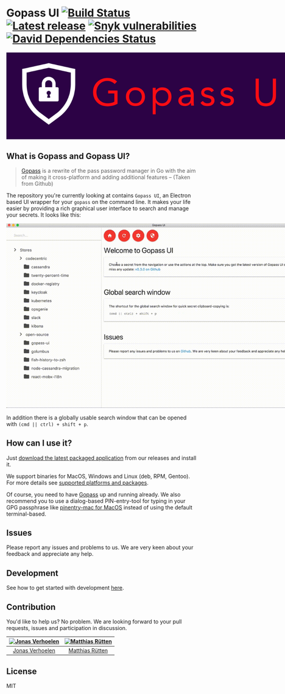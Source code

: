 # Gopass UI [![Build Status](https://travis-ci.org/codecentric/gopass-ui.svg?branch=master)](https://travis-ci.org/codecentric/gopass-ui) [![Latest release](https://img.shields.io/github/release/codecentric/gopass-ui.svg)](https://github.com/codecentric/gopass-ui/releases/latest) [![Snyk vulnerabilities](https://img.shields.io/snyk/vulnerabilities/github/codecentric/gopass-ui.svg)](https://github.com/codecentric/gopass-ui/releases/latest) [![David Dependencies Status](https://david-dm.org/codecentric/gopass-ui.svg)](https://david-dm.org/codecentric/gopass-ui)

<img src="docs/gopass-ui-logo.png" alt="Gopass UI logo" style="max-width: 800px">

## What is Gopass and Gopass UI?

> [Gopass](https://github.com/gopasspw/gopass) is a rewrite of the pass password manager in Go with the aim of making it cross-platform and adding additional features – (Taken from Github)

The repository you're currently looking at contains `Gopass UI`, an Electron based UI wrapper for your `gopass` on the command line. It makes your life easier by providing a rich graphical user interface to search and manage your secrets. It looks like this:

<img src="docs/demo-720p.gif" alt="GIF demonstrating core features of Gopass UI" title="Gopass UI demo" style="max-width: 800px" />

In addition there is a globally usable search window that can be opened with `(cmd || ctrl) + shift + p`.

## How can I use it?

Just [download the latest packaged application](https://github.com/codecentric/gopass-ui/releases/latest) from our releases and install it.

We support binaries for MacOS, Windows and Linux (deb, RPM, Gentoo). For more details see [supported platforms and packages](../docs/platforms-and-packages.md).

Of course, you need to have [Gopass](https://github.com/gopasspw/gopass) up and running already. We also recommend you to use a dialog-based PIN-entry-tool for typing in your GPG passphrase like [pinentry-mac for MacOS](https://formulae.brew.sh/formula/pinentry-mac) instead of using the default terminal-based.

## Issues

Please report any issues and problems to us. We are very keen about your feedback and appreciate any help.

## Development

See how to get started with development [here](docs/development.md).

## Contribution

You'd like to help us? No problem. We are looking forward to your pull requests, issues and participation in discussion.

| [<img alt="Jonas Verhoelen" src="https://avatars1.githubusercontent.com/u/6791360?v=4&s=200" width="200">](https://github.com/jverhoelen) | [<img alt="Matthias Rütten" src="https://avatars1.githubusercontent.com/u/2926623?v=4&s=200" width="200">](https://github.com/ruettenm) |
:---: | :---:
|[Jonas Verhoelen](https://github.com/jverhoelen) | [Matthias Rütten](https://github.com/ruettenm)|

## License
MIT
